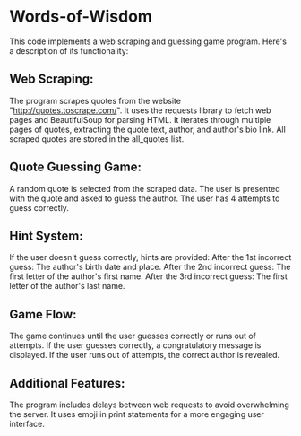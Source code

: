 # Words-of-Wisdom

This code implements a web scraping and guessing game program. Here's a description of its functionality:

## Web Scraping:
The program scrapes quotes from the website "http://quotes.toscrape.com/".
It uses the requests library to fetch web pages and BeautifulSoup for parsing HTML.
It iterates through multiple pages of quotes, extracting the quote text, author, and author's bio link.
All scraped quotes are stored in the all_quotes list.


## Quote Guessing Game:
A random quote is selected from the scraped data.
The user is presented with the quote and asked to guess the author.
The user has 4 attempts to guess correctly.


## Hint System:
If the user doesn't guess correctly, hints are provided:
After the 1st incorrect guess: The author's birth date and place.
After the 2nd incorrect guess: The first letter of the author's first name.
After the 3rd incorrect guess: The first letter of the author's last name.




## Game Flow:
The game continues until the user guesses correctly or runs out of attempts.
If the user guesses correctly, a congratulatory message is displayed.
If the user runs out of attempts, the correct author is revealed.


## Additional Features:
The program includes delays between web requests to avoid overwhelming the server.
It uses emoji in print statements for a more engaging user interface.
